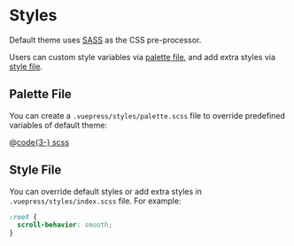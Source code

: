 # Styles

<NpmBadge package="@vuepress/theme-default" />

Default theme uses [SASS](https://sass-lang.com/) as the CSS pre-processor.

Users can custom style variables via [palette file](#palette-file), and add extra styles via [style file](#style-file).

## Palette File

You can create a `.vuepress/styles/palette.scss` file to override predefined variables of default theme:

@[code{3-} scss](@vuepress/theme-default/src/client/styles/_variables.scss)

## Style File

You can override default styles or add extra styles in `.vuepress/styles/index.scss` file. For example:

```scss
:root {
  scroll-behavior: smooth;
}
```
